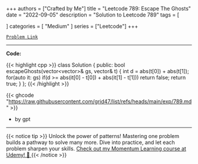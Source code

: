 
+++
authors = ["Crafted by Me"]
title = "Leetcode 789: Escape The Ghosts"
date = "2022-09-05"
description = "Solution to Leetcode 789"
tags = [
    
]
categories = [
    "Medium"
]
series = ["Leetcode"]
+++



[`Problem Link`](https://leetcode.com/problems/escape-the-ghosts/description/)

---

**Code:**

{{< highlight cpp >}}
class Solution {
public:
    bool escapeGhosts(vector<vector<int>>& gs, vector<int>& t) {
        int d = abs(t[0]) + abs(t[1]);
        for(auto it: gs)
        if(d >= abs(it[0] - t[0]) + abs(it[1] - t[1]))
        return false;
        return true;
    }
};
{{< /highlight >}}


{{< ghcode "https://raw.githubusercontent.com/grid47/list/refs/heads/main/exp/789.md" >}}
- by gpt
        
---


{{< notice tip >}}
Unlock the power of patterns! Mastering one problem builds a pathway to solve many more. Dive into practice, and let each problem sharpen your skills. [Check out my Momentum Learning course at Udemy! 🚀 ](https://www.udemy.com/course/algorithms-and-data-structures-in-cpp/)
{{< /notice >}}

